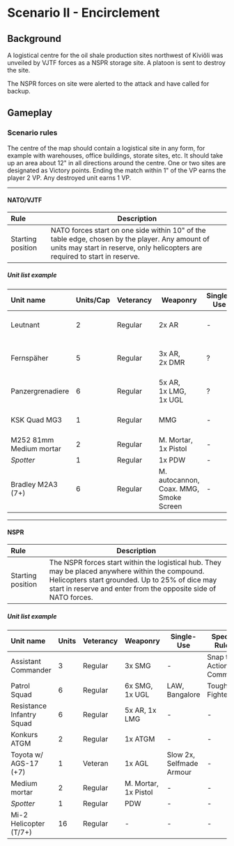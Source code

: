 # Scenario II - Encirclement

## Background

A logistical centre for the oil shale production sites northwest of Kiviõli was unveiled by VJTF forces as a NSPR storage site. A platoon is sent to destroy the site.

The NSPR forces on site were alerted to the attack and have called for backup.

## Gameplay

### Scenario rules

The centre of the map should contain a logistical site in any form, for example with warehouses, office buildings, storate sites, etc. It should take up an area about 12" in all directions around the centre. One or two sites are designated as Victory points. Ending the match within 1" of the VP earns the player 2 VP. Any destroyed unit earns 1 VP.

****

#### NATO/VJTF

| Rule | Description |
| :---- | ---- |
| Starting position | NATO forces start on one side within 10" of the table edge, chosen by the player. Any amount of units may start in reserve, only helicopters are required to start in reserve. |

##### Unit list example

| Unit name | Units/Cap | Veterancy | Weaponry | Single-Use | Special Rules | Cost |
| :---- | ---- | ---- | ---- | ---- | ---- | ---- |
| Leutnant | 2 | Regular | 2x AR | - | Snap to Action 1x, Command | ? |
| Fernspäher | 5 | Regular | 3x AR,<br>2x DMR | ? | Stubborn,<br>Rangers,<br>Recon Training | ? |
| Panzergrenadiere | 6 | Regular | 5x AR,<br>1x LMG,<br>1x UGL | ? | IFV | ? |
| KSK Quad MG3 | 1 | Regular | MMG | - | Rearfacing MMG,<br>Quad Bike| ? |
| M252 81mm Medium mortar | 2 | Regular | M. Mortar,<br>1x Pistol | - | - | ? |
| *Spotter* | 1 | Regular | 1x PDW | - | - | ? |
| Bradley M2A3 (7+) | 6 | Regular | M. autocannon,<br>Coax. MMG,<br>Smoke Screen | - | IFV | ? |

****

#### NSPR

| Rule | Description |
| :---- | ---- |
| Starting position | The NSPR forces start within the logistical hub. They may be placed anywhere within the compound. Helicopters start grounded. Up to 25% of dice may start in reserve and enter from the opposite side of NATO forces. |

##### Unit list example


| Unit name | Units | Veterancy | Weaponry | Single-Use | Special Rules | Cost |
| :---- | ---- | ---- | ---- | ---- | ---- | ---- |
| Assistant Commander | 3 | Regular | 3x SMG | - | Snap to Action 1x, Command | ? |
| Patrol Squad | 6 | Regular | 6x SMG, 1x UGL |LAW, Bangalore | Tough Fighters | ? |
| Resistance Infantry Squad | 6 | Regular | 5x AR, 1x LMG | - | - | ? |
| Konkurs ATGM | 2 | Regular | 1x ATGM | - | - | ? |
| Toyota w/ AGS-17 (+7) | 1 | Veteran | 1x AGL | Slow 2x,<br>Selfmade Armour | - | ? |
| Medium mortar | 2 | Regular | M. Mortar,<br>1x Pistol | - | - | - |
| *Spotter* | 1 | Regular | PDW | - | - | - |
| Mi-2 Helicopter (T/7+) | 16 | Regular | - | - | - | 55 pt |
